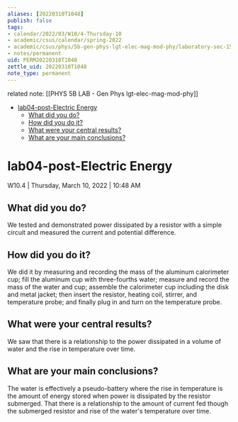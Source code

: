 ```yaml
---
aliases: [20220310T1048]
publish: false
tags:
- calendar/2022/03/W10/4-Thursday-10
- academic/csus/calendar/spring-2022
- academic/csus/phys/5b-gen-phys-lgt-elec-mag-mod-phy/laboratory-sec-15
- notes/permanent
uid: PERM20220310T1048
zettle_uid: 20220310T1048
note_type: permanent
---
```


related note: [[PHYS 5B LAB - Gen Phys lgt-elec-mag-mod-phy]]

- [lab04-post-Electric Energy](#lab04-post-electric-energy)
  - [What did you do?](#what-did-you-do)
  - [How did you do it?](#how-did-you-do-it)
  - [What were your central results?](#what-were-your-central-results)
  - [What are your main conclusions?](#what-are-your-main-conclusions)

# lab04-post-Electric Energy

 W10.4 | Thursday, March 10, 2022 | 10:48 AM

## What did you do?

We tested and demonstrated power dissipated by a resistor with a simple circuit and measured the current and potential difference.

## How did you do it?

We did it by measuring and recording the mass of the aluminum calorimeter cup; fill the aluminum cup with three-fourths water; measure and record the mass of the water and cup; assemble the calorimeter cup including the disk and metal jacket; then insert the resistor, heating coil, stirrer, and temperature probe; and finally plug in and turn on the temperature probe.

## What were your central results?

We saw that there is a relationship to the power dissipated in a volume of water and the rise in temperature over time.  

## What are your main conclusions?

The water is effectively a pseudo-battery where the rise in temperature is the amount of energy stored when power is dissipated by the resistor submerged. That there is a relationship to the amount of current fed though the submerged resistor and rise of the water's temperature over time.
